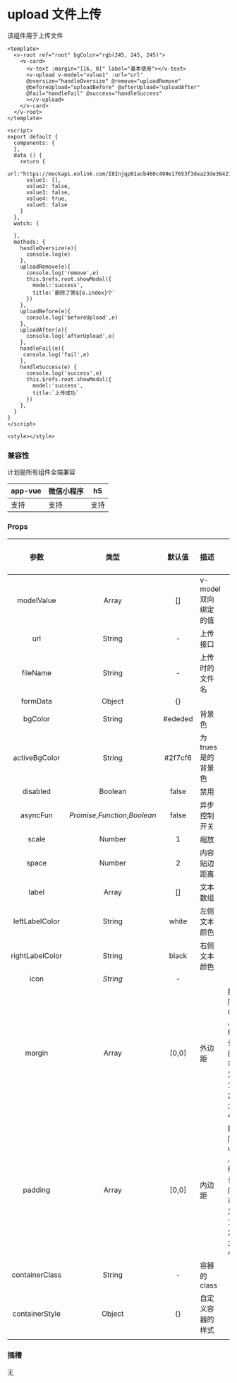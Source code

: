 # upload 文件上传

该组件用于上传文件

<webview url="/pages/form/upload"></webview>

```vue
<template>
  <v-root ref="root" bgColor="rgb(245, 245, 245)">
    <v-card>
      <v-text :margin="[16, 0]" label="基本使用"></v-text>
      <v-upload v-model="value1" :url="url"  
      @oversize="handleOversize" @remove="uploadRemove" 
      @beforeUpload="uploadBefore" @afterUpload="uploadAfter"
      @fail="handleFail" @success="handleSuccess"
      ></v-upload>
    </v-card>
  </v-root>
</template>

<script>
export default {
  components: {
  },
  data () {
    return {
      url:"https://mockapi.eolink.com/I8Injqp01acb460c499e17653f3dea23de36421c8199b66/upload",
      value1: [],
      value2: false,
      value3: false,
      value4: true,
      value5: false
    }
  },
  watch: {

  },
  methods: {
    handleOversize(e){
      console.log(e)
    },
    uploadRemove(e){
      console.log('remove',e)
      this.$refs.root.showModal({
        model:'success',
        title:`删除了第${e.index}个`
      })
    },
    uploadBefore(e){
      console.log('beforeUpload',e)
    },
    uploadAfter(e){
      console.log('afterUpload',e)
    },
    handleFail(e){
     console.log('fail',e)
    },
    handleSuccess(e) {
      console.log('success',e)
      this.$refs.root.showModal({
        model:'success',
        title:`上传成功`
      })
    },
  }
}
</script>

<style></style>
```


### 兼容性

计划是所有组件全端兼容

| app-vue | 微信小程序 | h5   |
| ------- | ---------- | ---- |
| 支持    | 支持       | 支持 |

### Props

|      参数       |              类型              |  默认值  | 描述                | 可选值                          |
| :-------------: | :----------------------------: | :------: | :------------------ | ------------------------------- |
|   modelValue    |             Array              |    []    | v-model双向绑定的值 |                                 |
|       url       |             String             |    -     | 上传接口            |                                 |
|    fileName     |             String             |    -     | 上传时的文件名      |                                 |
|    formData     |             Object             |    {}    |                     |                                 |
|     bgColor     |             String             | \#ededed | 背景色              |                                 |
|  activeBgColor  |             String             | \#2f7cf6 | 为trues是的背景色   |                                 |
|    disabled     |            Boolean             |  false   | 禁用                |                                 |
|    asyncFun     | *Promise*,*Function*,*Boolean* |  false   | 异步控制开关        |                                 |
|      scale      |             Number             |    1     | 缩放                |                                 |
|      space      |             Number             |    2     | 内容贴边距离        |                                 |
|      label      |             Array              |    []    | 文本数组            |                                 |
| leftLabelColor  |             String             |  white   | 左侧文本颜色        |                                 |
| rightLabelColor |             String             |  black   | 右侧文本颜色        |                                 |
|      icon       |            *String*            |    -     |                     |                                 |
|     margin      |             Array              |  [0,0]   | 外边距              | 拟同css ,数组长度可为1、2、3、4 |
|     padding     |             Array              |  [0,0]   | 内边距              | 拟同css ,数组长度可为1、2、3、4 |
| containerClass  |             String             |    -     | 容器的class         |                                 |
| containerStyle  |             Object             |    {}    | 自定义容器的样式    |                                 |
|                 |                                |          |                     |                                 |

### 插槽

无